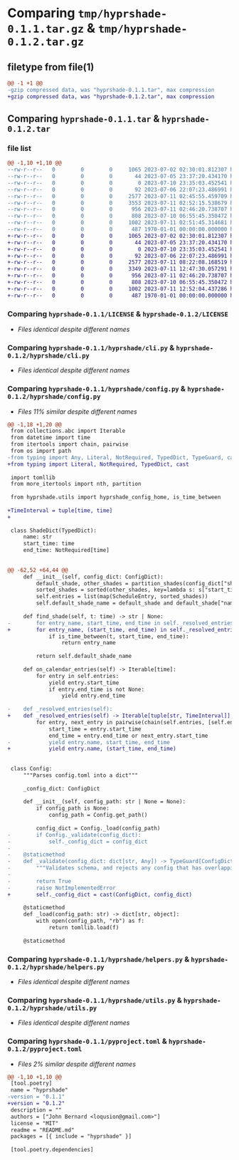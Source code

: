 # Comparing `tmp/hyprshade-0.1.1.tar.gz` & `tmp/hyprshade-0.1.2.tar.gz`

## filetype from file(1)

```diff
@@ -1 +1 @@
-gzip compressed data, was "hyprshade-0.1.1.tar", max compression
+gzip compressed data, was "hyprshade-0.1.2.tar", max compression
```

## Comparing `hyprshade-0.1.1.tar` & `hyprshade-0.1.2.tar`

### file list

```diff
@@ -1,10 +1,10 @@
--rw-r--r--   0        0        0     1065 2023-07-02 02:30:01.812307 hyprshade-0.1.1/LICENSE
--rw-r--r--   0        0        0       44 2023-07-05 23:37:20.434170 hyprshade-0.1.1/README.md
--rw-r--r--   0        0        0        0 2023-07-10 23:35:03.452541 hyprshade-0.1.1/hyprshade/__init__.py
--rw-r--r--   0        0        0       92 2023-07-06 22:07:23.486991 hyprshade-0.1.1/hyprshade/__main__.py
--rw-r--r--   0        0        0     2577 2023-07-11 02:45:55.459709 hyprshade-0.1.1/hyprshade/cli.py
--rw-r--r--   0        0        0     3553 2023-07-11 02:52:15.538679 hyprshade-0.1.1/hyprshade/config.py
--rw-r--r--   0        0        0      956 2023-07-11 02:46:20.738707 hyprshade-0.1.1/hyprshade/helpers.py
--rw-r--r--   0        0        0      808 2023-07-10 06:55:45.350472 hyprshade-0.1.1/hyprshade/utils.py
--rw-r--r--   0        0        0     1002 2023-07-11 02:51:45.314681 hyprshade-0.1.1/pyproject.toml
--rw-r--r--   0        0        0      487 1970-01-01 00:00:00.000000 hyprshade-0.1.1/PKG-INFO
+-rw-r--r--   0        0        0     1065 2023-07-02 02:30:01.812307 hyprshade-0.1.2/LICENSE
+-rw-r--r--   0        0        0       44 2023-07-05 23:37:20.434170 hyprshade-0.1.2/README.md
+-rw-r--r--   0        0        0        0 2023-07-10 23:35:03.452541 hyprshade-0.1.2/hyprshade/__init__.py
+-rw-r--r--   0        0        0       92 2023-07-06 22:07:23.486991 hyprshade-0.1.2/hyprshade/__main__.py
+-rw-r--r--   0        0        0     2577 2023-07-11 08:22:08.168519 hyprshade-0.1.2/hyprshade/cli.py
+-rw-r--r--   0        0        0     3349 2023-07-11 12:47:30.057291 hyprshade-0.1.2/hyprshade/config.py
+-rw-r--r--   0        0        0      956 2023-07-11 02:46:20.738707 hyprshade-0.1.2/hyprshade/helpers.py
+-rw-r--r--   0        0        0      808 2023-07-10 06:55:45.350472 hyprshade-0.1.2/hyprshade/utils.py
+-rw-r--r--   0        0        0     1002 2023-07-11 12:52:04.437286 hyprshade-0.1.2/pyproject.toml
+-rw-r--r--   0        0        0      487 1970-01-01 00:00:00.000000 hyprshade-0.1.2/PKG-INFO
```

### Comparing `hyprshade-0.1.1/LICENSE` & `hyprshade-0.1.2/LICENSE`

 * *Files identical despite different names*

### Comparing `hyprshade-0.1.1/hyprshade/cli.py` & `hyprshade-0.1.2/hyprshade/cli.py`

 * *Files identical despite different names*

### Comparing `hyprshade-0.1.1/hyprshade/config.py` & `hyprshade-0.1.2/hyprshade/config.py`

 * *Files 11% similar despite different names*

```diff
@@ -1,18 +1,20 @@
 from collections.abc import Iterable
 from datetime import time
 from itertools import chain, pairwise
 from os import path
-from typing import Any, Literal, NotRequired, TypedDict, TypeGuard, cast
+from typing import Literal, NotRequired, TypedDict, cast
 
 import tomllib
 from more_itertools import nth, partition
 
 from hyprshade.utils import hyprshade_config_home, is_time_between
 
+TimeInterval = tuple[time, time]
+
 
 class ShadeDict(TypedDict):
     name: str
     start_time: time
     end_time: NotRequired[time]
 
 
@@ -62,52 +64,44 @@
     def __init__(self, config_dict: ConfigDict):
         default_shade, other_shades = partition_shades(config_dict["shades"])
         sorted_shades = sorted(other_shades, key=lambda s: s["start_time"])
         self.entries = list(map(ScheduleEntry, sorted_shades))
         self.default_shade_name = default_shade and default_shade["name"]
 
     def find_shade(self, t: time) -> str | None:
-        for entry_name, start_time, end_time in self._resolved_entries():
+        for entry_name, (start_time, end_time) in self._resolved_entries():
             if is_time_between(t, start_time, end_time):
                 return entry_name
 
         return self.default_shade_name
 
     def on_calendar_entries(self) -> Iterable[time]:
         for entry in self.entries:
             yield entry.start_time
             if entry.end_time is not None:
                 yield entry.end_time
 
-    def _resolved_entries(self):
+    def _resolved_entries(self) -> Iterable[tuple[str, TimeInterval]]:
         for entry, next_entry in pairwise(chain(self.entries, [self.entries[0]])):
             start_time = entry.start_time
             end_time = entry.end_time or next_entry.start_time
-            yield entry.name, start_time, end_time
+            yield entry.name, (start_time, end_time)
 
 
 class Config:
     """Parses config.toml into a dict"""
 
     _config_dict: ConfigDict
 
     def __init__(self, config_path: str | None = None):
         if config_path is None:
             config_path = Config.get_path()
 
         config_dict = Config._load(config_path)
-        if Config._validate(config_dict):
-            self._config_dict = config_dict
-
-    @staticmethod
-    def _validate(config_dict: dict[str, Any]) -> TypeGuard[ConfigDict]:
-        """Validates schema, and rejects any config that has overlapping time ranges."""
-
-        return True
-        raise NotImplementedError
+        self._config_dict = cast(ConfigDict, config_dict)
 
     @staticmethod
     def _load(config_path: str) -> dict[str, object]:
         with open(config_path, "rb") as f:
             return tomllib.load(f)
 
     @staticmethod
```

### Comparing `hyprshade-0.1.1/hyprshade/helpers.py` & `hyprshade-0.1.2/hyprshade/helpers.py`

 * *Files identical despite different names*

### Comparing `hyprshade-0.1.1/hyprshade/utils.py` & `hyprshade-0.1.2/hyprshade/utils.py`

 * *Files identical despite different names*

### Comparing `hyprshade-0.1.1/pyproject.toml` & `hyprshade-0.1.2/pyproject.toml`

 * *Files 2% similar despite different names*

```diff
@@ -1,10 +1,10 @@
 [tool.poetry]
 name = "hyprshade"
-version = "0.1.1"
+version = "0.1.2"
 description = ""
 authors = ["John Bernard <loqusion@gmail.com>"]
 license = "MIT"
 readme = "README.md"
 packages = [{ include = "hyprshade" }]
 
 [tool.poetry.dependencies]
```


